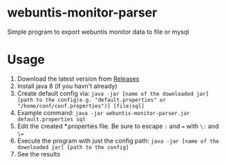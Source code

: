 # webuntis-monitor-parser
Simple program to export webuntis monitor data to file or mysql

# Usage
1. Download the latest version from [Releases](https://github.com/SE7-KN8/webuntis-monitor-parser/releases)
2. Install java 8 (if you havn't already)
3. Create default config via: `java -jar [name of the downloaded jar] [path to the config(e.g. "default.properties" or "/home/conf/conf.properties")] [file|sql]`
4. Example command: `java -jar webuntis-monitor-parser.jar default.properties sql`
5. Edit the created *.properties file. Be sure to escape `:` and `=` with `\:` and `\=`
6. Execute the program with just the config path: `java -jar [name of the downloaded jar] [path to the config]`
7. See the results
